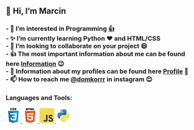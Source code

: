  ## 👋 Hi, I’m Marcin
<h3>
- 👀 I’m interested in Programming <a href= "https://soundcloud.com/user-697043942" target="#">👍</a><br>
- ✨ I’m currently learning Python ❤️ and HTML/CSS<br>
- 💞️ I’m looking to collaborate on your project 😄<br>
- 👍 The most important information about me can be found here <a href= "https://github.com/marcindn/Informacje" target="#">Information</a> 😉<br>
- 💫 Information about my profiles can be found here <a href="https://github.com/marcindn/Card_Profil" target="#">Profile</a> 🤗<br>
- 📫 How to reach me <a href= "https://www.instagram.com/domkorrr/" target="#">@domkorrr</a> in instagram 😊<br>
</h3>
<p align="left">
  
</p>
<h3 align="left">Languages and Tools:</h3>
<p align="left"> <a href="https://www.w3schools.com/css/" target="_blank" rel="noreferrer"> <img src="https://raw.githubusercontent.com/devicons/devicon/master/icons/css3/css3-original-wordmark.svg" alt="css3" width="40" height="40"/> </a> <a href="https://www.w3.org/html/" target="_blank" rel="noreferrer"> <img src="https://raw.githubusercontent.com/devicons/devicon/master/icons/html5/html5-original-wordmark.svg" alt="html5" width="40" height="40"/> </a> <a href="https://developer.mozilla.org/en-US/docs/Web/JavaScript" target="_blank" rel="noreferrer"> <img src="https://raw.githubusercontent.com/devicons/devicon/master/icons/javascript/javascript-original.svg" alt="javascript" width="40" height="40"/> </a> <a href="https://www.python.org" target="_blank" rel="noreferrer"> <img src="https://raw.githubusercontent.com/devicons/devicon/master/icons/python/python-original.svg" alt="python" width="40" height="40"/> </a> </p>
